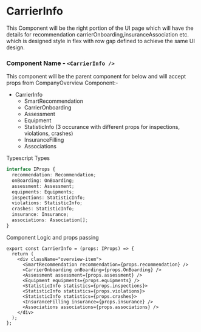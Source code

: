 # CarrierInfo

This Component will be the right portion of the UI page which will have the details for recommendation carrierOnboarding,insuranceAssociation etc.
which is designed style in flex with row gap defined to achieve the same UI design.

### Component Name - `<CarrierInfo />`

This component will be the parent component for below and will accept props from CompanyOverview Component:-

- CarrierInfo
  - SmartRecommendation
  - CarrierOnboarding
  - Assessment
  - Equipment
  - StatisticInfo (3 occurance with different props for inspections, violations, crashes)
  - InsuranceFilling
  - Associations

Typescript Types

```ts
interface IProps {
  recommendation: Recommendation;
  onBoarding: OnBoarding;
  assessment: Assessment;
  equipments: Equipments;
  inspections: StatisticInfo;
  violations: StatisticInfo;
  crashes: StatisticInfo;
  insurance: Insurance;
  associations: Association[];
}
```

Component Logic and props passing

```tsx
export const CarrierInfo = (props: IProps) => {
  return (
    <div className="overview-item">
      <SmartRecommendation recommendation={props.recommendation} />
      <CarrierOnboarding onBoarding={props.OnBoarding} />
      <Assessment assessment={props.assessment} />
      <Equipment equipments={props.equipments} />
      <StatisticInfo statistics={props.inspections}>
      <StatisticInfo statistics={props.violations}>
      <StatisticInfo statistics={props.crashes}>
      <InsuranceFilling insurance={props.insurance} />
      <Associations associations={props.associations} />
    </div>
  );
};
```
